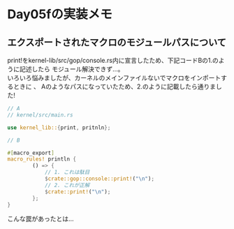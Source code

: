 # Day05fの実装メモ

## エクスポートされたマクロのモジュールパスについて

print!をkernel-lib/src/gop/console.rs内に宣言したため、下記コードBの1.のように記述したら
モジュール解決できず...。  
いろいろ悩みましたが、カーネルのメインファイルないでマクロをインポートするときに 、
Aのようなパスになっていたため、2.のように記載したら通りました!

```rust
// A
// kernel/src/main.rs

use kernel_lib::{print, pritnln};
```
```rust
// B

#[macro_export]
macro_rules! println {
        () => {
            // 1. これは駄目
            $crate::gop::console::print!("\n");
            // 2. これが正解
            $crate::print!("\n");
        };
}
```

こんな罠があったとは...